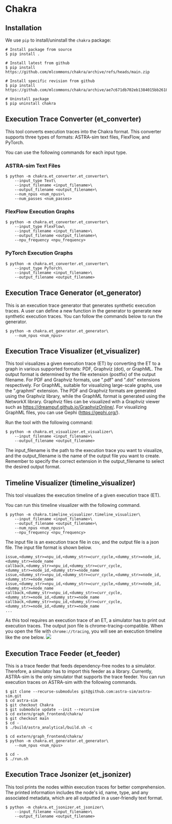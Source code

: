 # Chakra
## Installation
We use `pip` to install/uninstall the `chakra` package:
```shell
# Install package from source
$ pip install .

# Install latest from github
$ pip install https://github.com/mlcommons/chakra/archive/refs/heads/main.zip

# Install specific revision from github
$ pip install https://github.com/mlcommons/chakra/archive/ae7c671db702eb1384015bb2618dc753eed787f2.zip

# Uninstall package
$ pip uninstall chakra
```

## Execution Trace Converter (et_converter)
This tool converts execution traces into the Chakra format.
This converter supports three types of formats: ASTRA-sim text files, FlexFlow, and PyTorch.

You can use the following commands for each input type.

### ASTRA-sim Text Files
```shell
$ python -m chakra.et_converter.et_converter\
    --input_type Text\
    --input_filename <input_filename>\
    --output_filename <output_filename>\
    --num_npus <num_npus>\
    --num_passes <num_passes>
```

### FlexFlow Execution Graphs
```shell
$ python -m chakra.et_converter.et_converter\
    --input_type FlexFlow\
    --input_filename <input_filename>\
    --output_filename <output_filename>\
    --npu_frequency <npu_frequency>
```

### PyTorch Execution Graphs
```shell
$ python -m chakra.et_converter.et_converter\
    --input_type PyTorch\
    --input_filename <input_filename>\
    --output_filename <output_filename>
```

## Execution Trace Generator (et_generator)
This is an execution trace generator that generates synthetic execution traces.
A user can define a new function in the generator to generate new synthetic execution traces.
You can follow the commands below to run the generator.
```shell
$ python -m chakra.et_generator.et_generator\
    --num_npus <num_npus>
```

## Execution Trace Visualizer (et_visualizer)
This tool visualizes a given execution trace (ET) by converting the ET to a graph in various supported formats: PDF, Graphviz (dot), or GraphML.
The output format is determined by the file extension (postfix) of the output filename.
For PDF and Graphviz formats, use ".pdf" and ".dot" extensions respectively.
For GraphML, suitable for visualizing large-scale graphs, use the ".graphml" extension.
The PDF and Graphviz formats are generated using the Graphviz library, while the GraphML format is generated using the NetworkX library.
Graphviz files can be visualized with a Graphviz viewer such as https://dreampuf.github.io/GraphvizOnline/.
For visualizing GraphML files, you can use Gephi (https://gephi.org/).

Run the tool with the following command:
```shell
$ python -m chakra.et_visualizer.et_visualizer\
    --input_filename <input_filename>\
    --output_filename <output_filename>
```

The input_filename is the path to the execution trace you want to visualize, and the output_filename is the name of the output file you want to create.
Remember to specify the correct extension in the output_filename to select the desired output format.

## Timeline Visualizer (timeline_visualizer)
This tool visualizes the execution timeline of a given execution trace (ET).

You can run this timeline visualizer with the following command.
```shell
$ python -m chakra.timeline_visualizer.timeline_visualizer\
    --input_filename <input_filename>\
    --output_filename <output_filename>\
    --num_npus <num_npus>\
    --npu_frequency <npu_frequency>
```

The input file is an execution trace file in csv, and the output file is a json file.
The input file format is shown below.
```csv
issue,<dummy_str>=npu_id,<dummy_str>=curr_cycle,<dummy_str>=node_id,<dummy_str>=node_name
callback,<dummy_str>=npu_id,<dummy_str>=curr_cycle,<dummy_str>=node_id,<dummy_str>=node_name
issue,<dummy_str>=npu_id,<dummy_str>=curr_cycle,<dummy_str>=node_id,<dummy_str>=node_name
issue,<dummy_str>=npu_id,<dummy_str>=curr_cycle,<dummy_str>=node_id,<dummy_str>=node_name
callback,<dummy_str>=npu_id,<dummy_str>=curr_cycle,<dummy_str>=node_id,<dummy_str>=node_name
callback,<dummy_str>=npu_id,<dummy_str>=curr_cycle,<dummy_str>=node_id,<dummy_str>=node_name
...
```
As this tool requires an execution trace of an ET, a simulator has to print out execution traces.
The output json file is chrome-tracing-compatible.
When you open the file with `chrome://tracing`, you will see an execution timeline like the one below.
![](doc/timeline_visualizer.png)

## Execution Trace Feeder (et_feeder)
This is a trace feeder that feeds dependency-free nodes to a simulator.
Therefore, a simulator has to import this feeder as a library.
Currently, ASTRA-sim is the only simulator that supports the trace feeder.
You can run execution traces on ASTRA-sim with the following commands.
```
$ git clone --recurse-submodules git@github.com:astra-sim/astra-sim.git
$ cd astra-sim
$ git checkout Chakra
$ git submodule update --init --recursive
$ cd extern/graph_frontend/chakra/
$ git checkout main
$ cd -
$ ./build/astra_analytical/build.sh -c

$ cd extern/graph_frontend/chakra/
$ python -m chakra.et_generator.et_generator\
    --num_npus <num_npus>

$ cd -
$ ./run.sh
```

## Execution Trace Jsonizer (et_jsonizer)
This tool prints the nodes within execution traces for better comprehension.
The printed information includes the node's id, name, type, and any associated metadata, which are all outputted in a user-friendly text format.
```
$ python -m chakra.et_jsonizer.et_jsonizer\
    --input_filename <input_filename>\
    --output_filename <output_filename>
```
